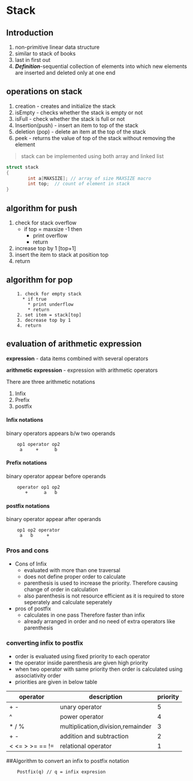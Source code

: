 # Stack 

## Introduction
  1. non-primitive linear data structure
  2. similar to stack of books
  3. last in first out
  4. ***Definition***-sequential collection of elements into which new elements are inserted and deleted only at one end

## operations on stack 
  1. creation - creates and initialize the stack
  2. isEmpty - checks whether the stack is empty or not
  3. isFull - check whether the stack is full or not 
  4. Insertion(push) - insert an item to top of the stack
  4. deletion (pop) - delete an item at the top of the stack
  5. peek - returns the value of top of the stack without removing the element
>  stack can be implemented using both array and linked list

```c
struct stack 
{
        int a[MAXSIZE]; // array of size MAXSIZE macro
        int top;  // count of element in stack
}
```
## algorithm for push
  1. check for stack overflow
        * if top = maxsize -1 then 
          * print overflow
          * return
  2. increase top by 1 [top+1]
  3. insert the item to stack at position top
  4. return

## algorithm for pop
        1. check for empty stack
          * if true
            * print underflow
            * return
        2. set item = stack[top]
        3. decrease top by 1
        4. return

## evaluation of arithmetic expression
**expression** - data items combined with several operators
  
**arithmetic expression** - expression with arithmetic operators
  
  There are three arithmetic notations 
  1. Infix
  2. Prefix 
  3. postfix

#### Infix notations
  binary operators appears b/w two operands  
        
        op1 operator op2
         a     +      b

#### Prefix notations
  binary operator  appear before operands

        operator op1 op2 
           +      a   b
#### postfix notations 
  binary operator appear after operands

        op1 op2 operator
         a   b     +
### Pros and cons
  * Cons of Infix 
    *  evaluated with more than one traversal 
    *  does not define proper order to calculate
    *  parenthesis is used to increase the priority. Therefore causing change of order in calculation
    *  also parenthesis is not resource efficient as it is required to store seperately and calculate seperately
  * pros of postfix
    * calculates in one pass Therefore faster than infix
    * already arranged in order and no need of extra operators like parenthesis 

### converting infix to postfix
  * order is evaluated using fixed priority to each operator
  * the operator inside parenthesis are given high priority 
  * when two operator with same priority then order is calculated using associativity order
  * priorities are given in below table

   | **operator**    | **description**    | **priority**    |
   |---------------- | ---------------  | --------------- |
   | + -             | unary operator   | 5    |
   | ^               | power operator   | 4    |
   |* / %            | multiplication,division,remainder | 3 |
   | + -             | addition and subtraction | 2 |
   | < <= > >= == != | relational operator | 1 | 

##Algorithm to convert an infix to postfix notation
        
        Postfix(q) // q = infix expresion        
